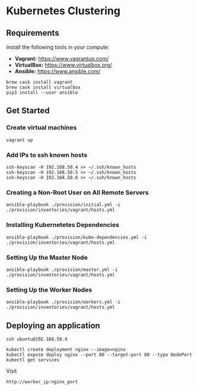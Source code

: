 # Kubernetes Clustering

## Requirements

Install the following tools in your compute:

- **Vagrant:** https://www.vagrantup.com/
- **VirtualBox:** https://www.virtualbox.org/
- **Ansible:** https://www.ansible.com/

```shell
brew cask install vagrant
brew cask install virtualbox
pip3 install --user ansible
```

## Get Started

### Create virtual machines

```shell
vagrant up
```

### Add IPs to ssh known hosts

```shell
ssh-keyscan -H 192.168.50.4 >> ~/.ssh/known_hosts
ssh-keyscan -H 192.168.50.5 >> ~/.ssh/known_hosts
ssh-keyscan -H 192.168.50.6 >> ~/.ssh/known_hosts
```

### Creating a Non-Root User on All Remote Servers

```shell
ansible-playbook ./provision/initial.yml -i ./provision/inventories/vagrant/hosts.yml
```

### Installing Kubernetetes Dependencies

```shell
ansible-playbook ./provision/kube-dependencies.yml -i ./provision/inventories/vagrant/hosts.yml
```

### Setting Up the Master Node

```shell
ansible-playbook ./provision/master.yml -i ./provision/inventories/vagrant/hosts.yml
```

### Setting Up the Worker Nodes

```shell
ansible-playbook ./provision/workers.yml -i ./provision/inventories/vagrant/hosts.yml
```

## Deploying an application

```shell
ssh ubuntu@192.168.50.4
```

```shell
kubectl create deployment nginx --image=nginx
kubectl expose deploy nginx --port 80 --target-port 80 --type NodePort
kubectl get services
```

Visit

```text
http://worker_ip:nginx_port
```
